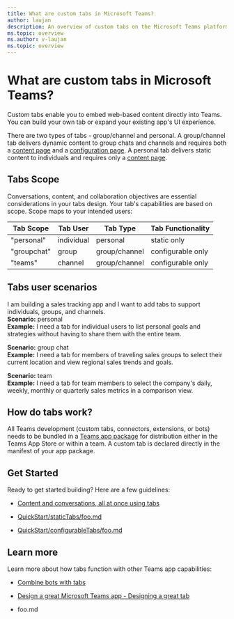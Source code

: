 ```yaml
---
title: What are custom tabs in Microsoft Teams?
author: laujan
description: An overview of custom tabs on the Microsoft Teams platform
ms.topic: overview
ms.author: v-laujan
ms.topic: overview
---
```

# What are custom tabs in Microsoft Teams?

Custom tabs enable you to embed web-based content directly into Teams. You can build your own tab or expand your existing app's UI experience.

There are two types of tabs - group/channel and personal. A group/channel tab delivers dynamic content to group chats and channels and requires both a [content page](https://docs.microsoft.com/microsoftteams/platform/concepts/tabs/tabs-content) and a [configuration page](https://docs.microsoft.com/microsoftteams/platform/concepts/tabs/tabs-configuration). A personal tab delivers static content to individuals and requires only a [content page](https://docs.microsoft.com/microsoftteams/platform/concepts/tabs/tabs-content).

## Tabs Scope

Conversations, content, and collaboration objectives are essential considerations in your tabs design. Your tab's capabilities are based on scope. Scope maps to your intended users:

|Tab Scope|Tab User|Tab Type| Tab Functionality |
| --- | ---| --- | --- |
|"personal"|individual|personal|static only|
|"groupchat"|group| group/channel|configurable only|
|"teams"|channel| group/channel|configurable only|

## Tabs user scenarios

I am building a sales tracking app and I want to add tabs to support individuals, groups, and channels. \
**Scenario:** personal \
**Example:** I need a tab for individual users to list personal goals and strategies without having to share them with the entire team.

**Scenario:** group chat \
**Example:** I need a tab for members of traveling sales groups to select their current location and view regional sales trends and goals.

**Scenario:** team \
**Example:** I need a tab for team members to select the company's daily, weekly, monthly or quarterly sales metrics in a comparison view.

## How do tabs work?

All Teams development (custom tabs, connectors, extensions, or bots) needs to be bundled in a [Teams app package](https://docs.microsoft.com/microsoftteams/platform/concepts/apps/apps-package)  for distribution either in the Teams App Store or within a team. A custom tab is declared directly in the manifest of your app package.

## Get Started

Ready to get started building? Here are a few guidelines:

- [Content and conversations, all at once using tabs](https://docs.microsoft.com/microsoftteams/platform/resources/design/framework/tabs)

- [QuickStart/staticTabs/foo.md](https://quickstart/statictabs)
- [QuickStart/configurableTabs/foo.md](https://quickstart/configurabletabs)


## Learn more

Learn more about how tabs function with other Teams app capabilities:

- [Combine bots with tabs](https://docs.microsoft.com/microsoftteams/platform/concepts/bots/bots-with-tabs)

- [Design a great Microsoft Teams app - Designing a great tab](https://docs.microsoft.com/en-us/microsoftteams/platform/get-started/design#designing-a-great-tab)

- foo.md
